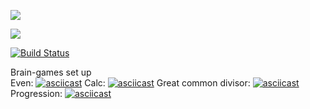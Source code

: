 <a href="https://codeclimate.com/github/kir58/project-lvl1-s412/maintainability"><img src="https://api.codeclimate.com/v1/badges/989d2dfe494ad8f7aee8/maintainability" /></a>

<a href="https://codeclimate.com/github/kir58/project-lvl1-s412/test_coverage"><img src="https://api.codeclimate.com/v1/badges/989d2dfe494ad8f7aee8/test_coverage" /></a>

[![Build Status](https://travis-ci.org/kir58/project-lvl1-s412.svg?branch=master)](https://travis-ci.org/kir58/project-lvl1-s412)

Brain-games set up  
Even:
[![asciicast](https://asciinema.org/a/NgLI5S6O2ZRbTUR40CYP8I6vR.png)](https://asciinema.org/a/NgLI5S6O2ZRbTUR40CYP8I6vR)
Calc:
[![asciicast](https://asciinema.org/a/1rt1S1tfH7lsXA9jp02K6Wnxh.png)](https://asciinema.org/a/1rt1S1tfH7lsXA9jp02K6Wnxh)
Great common divisor:
[![asciicast](https://asciinema.org/a/ddmjd04Xy3uqQeknl1fSzl1ni.png)](https://asciinema.org/a/ddmjd04Xy3uqQeknl1fSzl1ni)
Progression:
[![asciicast](https://asciinema.org/a/IlJ0NAsj6XFdUVhg5FKoQKsEN.png)](https://asciinema.org/a/IlJ0NAsj6XFdUVhg5FKoQKsEN)
